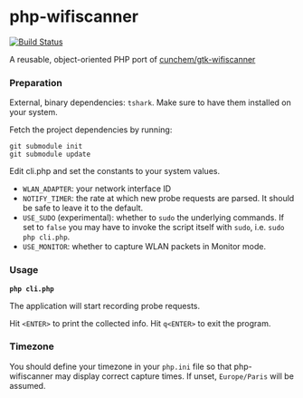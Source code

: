 # php-wifiscanner

[![Build Status](https://travis-ci.org/firekraag/php-wifiscanner.svg?branch=master)](https://travis-ci.org/firekraag/php-wifiscanner)

A reusable, object-oriented PHP port of [cunchem/gtk-wifiscanner](https://github.com/cunchem/gtk-wifiscanner)

### Preparation

External, binary dependencies: `tshark`.
Make sure to have them installed on your system.

Fetch the project dependencies by running:

```shell
git submodule init
git submodule update
```

Edit cli.php and set the constants to your system values.
- `WLAN_ADAPTER`: your network interface ID
- `NOTIFY_TIMER`: the rate at which new probe requests are parsed. It should be safe to leave it to the default.
- `USE_SUDO` (experimental): whether to `sudo` the underlying commands. If set to `false` you may have to invoke the script itself with `sudo`, i.e. `sudo php cli.php`.
- `USE_MONITOR`: whether to capture WLAN packets in Monitor mode.

### Usage
**`php cli.php`**

The application will start recording probe requests.

Hit `<ENTER>` to print the collected info.
Hit `q<ENTER>` to exit the program.

### Timezone
You should define your timezone in your `php.ini` file so that php-wifiscanner may display correct capture times. If unset, `Europe/Paris` will be assumed.
